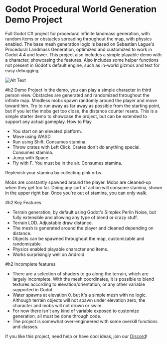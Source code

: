 # Godot Procedural World Generation Demo Project

Full Godot C# project for procedural infinite landmass generation, with random items or obstacles spreading throughout the map, with physics enabled. The base mesh generation logic is based on Sebastian Lague's Procedural Landmass Generation, optimized and customized to work in Godot 4.4 and lower.
This project also includes a simple playable demo with a character, showcasing the features. Also includes some helper functions not present in Godot's default engine, such as in-world gizmos and text for easy debugging.

![Alt Text](./images/introgif.gif)

#h2 Demo Project
In the demo, you can play a simple character in third person view. Obstacles are generated and randomized throughout the infinite map. Mindless mobs spawn randomly around the player and move toward him. Try to run away as far away as possible from the starting point, but if you let the mobs get too close, the distance counter resets.
This is a simple starter demo to showcase the project, but can be extended to support any actual gameplay.
How to Play
- You start on an elevated platform.
- Move using WASD
- Run using Shift. Consumes stamina.
- Throw crates with Left Click. Crates don't do anything special. Consumes stamina.
- Jump with Space
- Fly with F. You must be in the air. Consumes stamina.

Replenish your stamina by collecting pink orbs.

Mobs are constantly spawned around the player.
Mobs are cleaned-up when they get too far.
Doing any sort of action will consume stamina, shown in the upper right bar. Once you're out of stamina, you can only walk. 

#h2 Key Features
- Terrain generation, by default using Godot's Simplex Perlin Noise, but fully extensible and allowing any type of blend or crazy stuff.
- Terrain LOD. Adjustable draw distance.
- The mesh is generated around the player and cleaned depending on distance.
- Objects can be spawned throughout the map, customizable and randomizable.
- Physics enabled playable character and items.
- Works surprisingly well on Android
  
#h2 Incomplete features
- There are a selection of shaders to go along the terrain, which are largely incomplete. With the mesh coordinates, it is possible to blend textures according to elevation/orientation, or any other variable supported in Godot.
- Water spawns at elevation 0, but it's a simple mesh with no logic. Although terrain objects will not spawn under elevation zero, the character and mobs will not drown or swim.
- For now there isn't any kind of variable exposed to customize generation, all must be done through code.
- The project is somewhat over-engineered with some overkill functions and classes.

If you like this project, need help or have cool ideas, join our [Discord](https://discord.gg/JhnQwUpFBm)! 
